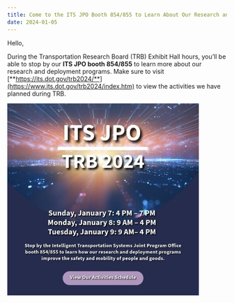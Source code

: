 ```yaml
---
title: Come to the ITS JPO Booth 854/855 to Learn About Our Research and Deployment Programs
date: 2024-01-05
---
```


Hello,

During the Transportation Research Board (TRB) Exhibit Hall hours, you’ll be able to stop by our **ITS JPO booth 854/855** to learn more about our research and deployment programs. Make sure to visit [**https://its.dot.gov/trb2024/**](https://www.its.dot.gov/trb2024/index.htm) to view the activities we have planned during TRB.

[![ITS JPO Transportation Research Board (TRB) Schedule](press-images/itsjpo_trb2024.jpg)](https://www.its.dot.gov/trb2024/index.htm)


